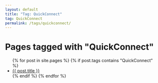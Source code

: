 ```yaml
---
layout: default
title: "Tag: QuickConnect"
tag: QuickConnect
permalink: /tags/quickconnect/
---
```

<h1>Pages tagged with "QuickConnect"</h1>
<ul>
{% for post in site.pages %}
  {% if post.tags contains "QuickConnect" %}
  <li><a href="{{ post.url }}">{{ post.title }}</a></li>
  {% endif %}
{% endfor %}
</ul>
